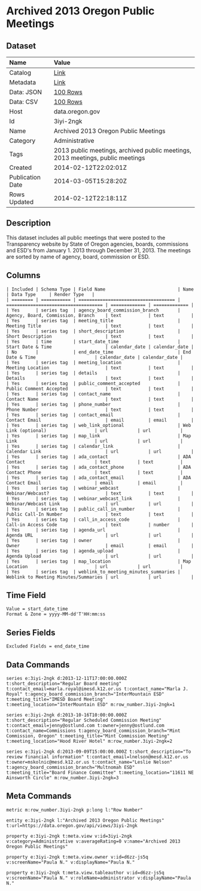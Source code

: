 # Archived 2013 Oregon Public Meetings

## Dataset

| Name | Value |
| :--- | :---- |
| Catalog | [Link](https://catalog.data.gov/dataset/archived-2013-oregon-public-meetings-4659d) |
| Metadata | [Link](https://data.oregon.gov/api/views/3iyi-2ngk) |
| Data: JSON | [100 Rows](https://data.oregon.gov/api/views/3iyi-2ngk/rows.json?max_rows=100) |
| Data: CSV | [100 Rows](https://data.oregon.gov/api/views/3iyi-2ngk/rows.csv?max_rows=100) |
| Host | data.oregon.gov |
| Id | 3iyi-2ngk |
| Name | Archived 2013 Oregon Public Meetings |
| Category | Administrative |
| Tags | 2013 public meetings, archived public meetings, 2013 meetings, public meetings |
| Created | 2014-02-12T22:02:01Z |
| Publication Date | 2014-03-05T15:28:20Z |
| Rows Updated | 2014-02-12T22:18:11Z |

## Description

This dataset includes all public meetings that were posted to the Transparency website by State of Oregon agencies, boards, commissions and ESD's from January 1. 2013 through December 31, 2013.  The meetings are sorted by name of agency, board, commission or ESD.

## Columns

```ls
| Included | Schema Type | Field Name                           | Name                                 | Data Type     | Render Type   |
| ======== | =========== | ==================================== | ==================================== | ============= | ============= |
| Yes      | series tag  | agency_board_commission_branch       | Agency, Board, Commission, Branch    | text          | text          |
| Yes      | series tag  | meeting_title                        | Meeting Title                        | text          | text          |
| Yes      | series tag  | short_description                    | Short Description                    | text          | text          |
| Yes      | time        | start_date_time                      | Start Date & Time                    | calendar_date | calendar_date |
| No       |             | end_date_time                        | End Date & Time                      | calendar_date | calendar_date |
| Yes      | series tag  | meeting_location                     | Meeting Location                     | text          | text          |
| Yes      | series tag  | details                              | Details                              | text          | text          |
| Yes      | series tag  | public_comment_accepted              | Public Comment Accepted              | text          | text          |
| Yes      | series tag  | contact_name                         | Contact Name                         | text          | text          |
| Yes      | series tag  | phone_number                         | Phone Number                         | text          | text          |
| Yes      | series tag  | contact_email                        | Contact Email                        | email         | email         |
| Yes      | series tag  | web_link_optional                    | Web Link (optional)                  | url           | url           |
| Yes      | series tag  | map_link                             | Map Link                             | url           | url           |
| Yes      | series tag  | calendar_link                        | Calendar Link                        | url           | url           |
| Yes      | series tag  | ada_contact                          | ADA Contact                          | text          | text          |
| Yes      | series tag  | ada_contact_phone                    | ADA Contact Phone                    | text          | text          |
| Yes      | series tag  | ada_contact_email                    | ADA Contact Email                    | email         | email         |
| Yes      | series tag  | webinar_webcast                      | Webinar/Webcast?                     | text          | text          |
| Yes      | series tag  | webinar_webcast_link                 | Webinar/Webcast Link                 | url           | url           |
| Yes      | series tag  | public_call_in_number                | Public Call-In Number                | text          | text          |
| Yes      | series tag  | call_in_access_code                  | Call-in Access Code                  | text          | number        |
| Yes      | series tag  | agenda_url                           | Agenda URL                           | url           | url           |
| Yes      | series tag  | owner                                | Owner                                | email         | email         |
| Yes      | series tag  | agenda_upload                        | Agenda Upload                        | url           | url           |
| Yes      | series tag  | map_location                         | Map Location                         | url           | url           |
| Yes      | series tag  | weblink_to_meeting_minutes_summaries | Weblink to Meeting Minutes/Summaries | url           | url           |
```

## Time Field

```ls
Value = start_date_time
Format & Zone = yyyy-MM-dd'T'HH:mm:ss
```

## Series Fields

```ls
Excluded Fields = end_date_time
```

## Data Commands

```ls
series e:3iyi-2ngk d:2013-12-11T17:00:00.000Z t:short_description="Regular Board meeting" t:contact_email=marla.royal@imesd.k12.or.us t:contact_name="Marla J. Royal" t:agency_board_commission_branch="InterMountain ESD" t:meeting_title="IMESD Board Meeting" t:meeting_location="InterMountain ESD" m:row_number.3iyi-2ngk=1

series e:3iyi-2ngk d:2013-10-16T10:00:00.000Z t:short_description="Regular Scheduled Commission Meeting" t:contact_email=jenny@ostlund.com t:owner=jenny@ostlund.com t:contact_name=Commissions t:agency_board_commission_branch="Mint Commission, Oregon" t:meeting_title="Mint Commission Meeting" t:meeting_location="Hood River Hotel" m:row_number.3iyi-2ngk=2

series e:3iyi-2ngk d:2013-09-09T15:00:00.000Z t:short_description="To review financial information" t:contact_email=lnelson@mesd.k12.or.us t:owner=mskolnic@mesd.k12.or.us t:contact_name="Leslie Nelson" t:agency_board_commission_branch="Multnomah ESD" t:meeting_title="Board Finance Committee" t:meeting_location="11611 NE Ainsworth Circle" m:row_number.3iyi-2ngk=3
```

## Meta Commands

```ls
metric m:row_number.3iyi-2ngk p:long l:"Row Number"

entity e:3iyi-2ngk l:"Archived 2013 Oregon Public Meetings" t:url=https://data.oregon.gov/api/views/3iyi-2ngk

property e:3iyi-2ngk t:meta.view v:id=3iyi-2ngk v:category=Administrative v:averageRating=0 v:name="Archived 2013 Oregon Public Meetings"

property e:3iyi-2ngk t:meta.view.owner v:id=d6zz-js5q v:screenName="Paula N." v:displayName="Paula N."

property e:3iyi-2ngk t:meta.view.tableauthor v:id=d6zz-js5q v:screenName="Paula N." v:roleName=administrator v:displayName="Paula N."
```